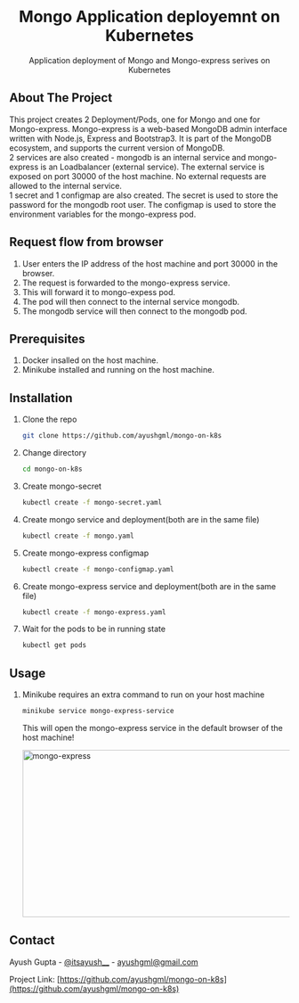 <a name="readme-top"></a>

<!-- PROJECT LOGO -->
<br />
<div align="center">
  <a href="https://github.com/ayushgml/mongo-on-k8s">
  
  </a>

  <h1 align="center">Mongo Application deployemnt on Kubernetes</h1>

  <p align="center">
    Application deployment of Mongo and Mongo-express serives on Kubernetes
</div>

<!-- ABOUT THE PROJECT -->
## About The Project
<div align="center">
</div>
This project creates 2 Deployment/Pods, one for Mongo and one for Mongo-express. Mongo-express is a web-based MongoDB admin interface written with Node.js, Express and Bootstrap3. It is part of the MongoDB ecosystem, and supports the current version of MongoDB.
<br>
2 services are also created - mongodb is an internal service and mongo-express is an Loadbalancer (external service). The external service is exposed on port 30000 of the host machine. No external requests are allowed to the internal service.
<br>
1 secret and 1 configmap are also created. The secret is used to store the password for the mongodb root user. The configmap is used to store the environment variables for the mongo-express pod.


<!-- GETTING STARTED -->
## Request flow from browser

1. User enters the IP address of the host machine and port 30000 in the browser.
2. The request is forwarded to the mongo-express service.
3. This will forward it to mongo-expess pod.
4. The pod will then connect to the internal service mongodb.
5. The mongodb service will then connect to the mongodb pod.

## Prerequisites
1. Docker insalled on the host machine.
2. Minikube installed and running on the host machine.

## Installation
1. Clone the repo
   ```sh
   git clone https://github.com/ayushgml/mongo-on-k8s
    ```
2. Change directory
    ```sh
    cd mongo-on-k8s
    ```
3. Create mongo-secret
    ```sh
    kubectl create -f mongo-secret.yaml
    ```
4. Create mongo service and deployment(both are in the same file)
    ```sh
    kubectl create -f mongo.yaml
    ```
5. Create mongo-express configmap
    ```sh
    kubectl create -f mongo-configmap.yaml
    ```
6. Create mongo-express service and deployment(both are in the same file)
    ```sh
    kubectl create -f mongo-express.yaml
    ```
7. Wait for the pods to be in running state
    ```sh
    kubectl get pods
    ```

## Usage
1. Minikube requires an extra command to run on your host machine
    ```sh
    minikube service mongo-express-service
    ```
    This will open the mongo-express service in the default browser of the host machine!

    <img src="image.png" alt="mongo-express" width="500" height="300">



<!-- CONTACT -->
## Contact

Ayush Gupta - [@itsayush__](https://twitter.com/itsayush__) - ayushgml@gmail.com

Project Link: [https://github.com/ayushgml/mongo-on-k8s](https://github.com/ayushgml/mongo-on-k8s)




